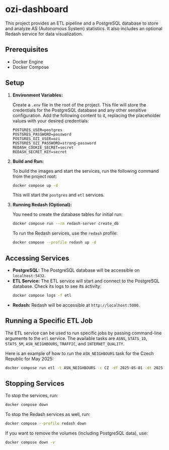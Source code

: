 # ozi-dashboard

This project provides an ETL pipeline and a PostgreSQL database to store and analyze AS (Autonomous System) statistics. It also includes an optional Redash service for data visualization.

## Prerequisites

- Docker Engine
- Docker Compose

## Setup

1.  **Environment Variables:**

    Create a `.env` file in the root of the project. This file will store the credentials for the PostgreSQL database and any other sensitive configuration. Add the following content to it, replacing the placeholder values with your desired credentials:

    ```env
    POSTGRES_USER=postgres
    POSTGRES_PASSWORD=password
    POSTGRES_OZI_USER=ozi
    POSTGRES_OZI_PASSWORD=strong-password
    REDASH_COOKIE_SECRET=secret
    REDASH_SECRET_KEY=secret
    ```

2.  **Build and Run:**

    To build the images and start the services, run the following command from the project root:

    ```sh
    docker compose up -d
    ```

    This will start the `postgres` and `etl` services.

3.  **Running Redash (Optional):**

    You need to create the database tables for initial run:

    ```sh
    docker compose run --rm redash-server create_db
    ```

    To run the Redash services, use the `redash` profile:

    ```sh
    docker compose --profile redash up -d
    ```

## Accessing Services

-   **PostgreSQL:** The PostgreSQL database will be accessible on `localhost:5432`.
-   **ETL Service:** The ETL service will start and connect to the PostgreSQL database. Check its logs to see its activity:
    ```sh
    docker compose logs -f etl
    ```
-   **Redash:** Redash will be accessible at `http://localhost:5000`.

## Running a Specific ETL Job

The ETL service can be used to run specific jobs by passing command-line arguments to the `etl` service. The available tasks are `ASNS`, `STATS_1D`, `STATS_5M`, `ASN_NEIGHBOURS`, `TRAFFIC`, and `INTERNET_QUALITY`.

Here is an example of how to run the `ASN_NEIGHBOURS` task for the Czech Republic for May 2025:

```sh
docker compose run etl -t ASN_NEIGHBOURS -c CZ -df 2025-05-01 -dt 2025-05-31 -dr D
```

## Stopping Services

To stop the services, run:

```sh
docker compose down
```

To stop the Redash services as well, run:

```sh
docker compose --profile redash down
```

If you want to remove the volumes (including PostgreSQL data), use:

```sh
docker compose down -v
```
